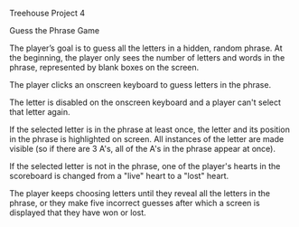 Treehouse Project 4

Guess the Phrase Game

The player’s goal is to guess all the letters in a hidden, random phrase. At the beginning, the player only sees the number of letters and words in the phrase, represented by blank boxes on the screen.

The player clicks an onscreen keyboard to guess letters in the phrase.

The letter is disabled on the onscreen keyboard and a player can't select that letter again.

If the selected letter is in the phrase at least once, the letter and its position in the phrase is highlighted on screen. All instances of the letter are made visible (so if there are 3 A's, all of the A's in the phrase appear at once).

If the selected letter is not in the phrase, one of the player's hearts in the scoreboard is changed from a "live" heart to a "lost" heart.

The player keeps choosing letters until they reveal all the letters in the phrase, or they make five incorrect guesses after which a screen is displayed that they have won or lost.

